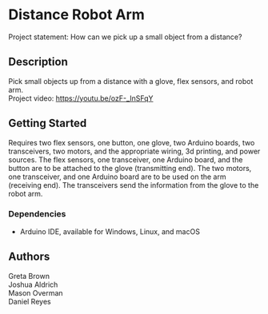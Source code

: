 # Distance Robot Arm

Project statement: How can we pick up a small object from a distance?

## Description

Pick small objects up from a distance with a glove, flex sensors, and robot arm. <br />
Project video: https://youtu.be/ozF-_InSFqY

## Getting Started

Requires two flex sensors, one button, one glove, two Arduino boards, two transceivers, two motors, and the appropriate wiring, 3d printing, and power sources. The flex sensors, one transceiver, one Arduino board, and the button are to be attached to the glove (transmitting end). The two motors, one transceiver, and one Arduino board are to be used on the arm (receiving end). The transceivers send the information from the glove to the robot arm.

### Dependencies

* Arduino IDE, available for Windows, Linux, and macOS

## Authors

Greta Brown <br />
Joshua Aldrich <br />
Mason Overman <br />
Daniel Reyes
